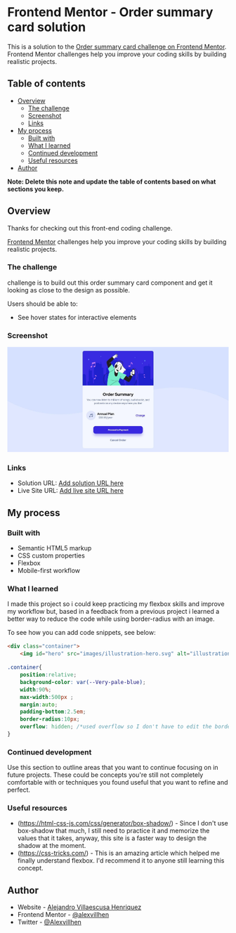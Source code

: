 # Frontend Mentor - Order summary card solution

This is a solution to the [Order summary card challenge on Frontend Mentor](https://www.frontendmentor.io/challenges/order-summary-component-QlPmajDUj). Frontend Mentor challenges help you improve your coding skills by building realistic projects. 

## Table of contents

- [Overview](#overview)
  - [The challenge](#the-challenge)
  - [Screenshot](#screenshot)
  - [Links](#links)
- [My process](#my-process)
  - [Built with](#built-with)
  - [What I learned](#what-i-learned)
  - [Continued development](#continued-development)
  - [Useful resources](#useful-resources)
- [Author](#author)

**Note: Delete this note and update the table of contents based on what sections you keep.**

## Overview

Thanks for checking out this front-end coding challenge.

[Frontend Mentor](https://www.frontendmentor.io) challenges help you improve your coding skills by building realistic projects.

### The challenge

challenge is to build out this order summary card component and get it looking as close to the design as possible.

Users should be able to:

- See hover states for interactive elements

### Screenshot

![](./screenshot.jpg)


### Links

- Solution URL: [Add solution URL here](https://your-solution-url.com)
- Live Site URL: [Add live site URL here](https://your-live-site-url.com)

## My process

### Built with

- Semantic HTML5 markup
- CSS custom properties
- Flexbox
- Mobile-first workflow

### What I learned

I made this project so i could keep practicing my flexbox skills and improve my workflow but, based in a feedback from a previous project i learned a better way to reduce the code while using border-radius with an image.

To see how you can add code snippets, see below:

```html
<div class="container">
    <img id="hero" src="images/illustration-hero.svg" alt="illustration hero">
```
```css
.container{
    position:relative;
    background-color: var(--Very-pale-blue);
    width:90%;
    max-width:500px ;
    margin:auto;
    padding-bottom:2.5em;
    border-radius:10px;
    overflow: hidden; /*used overflow so I don't have to edit the borders of the image with border-top-left/right-radius */
}
```

### Continued development

Use this section to outline areas that you want to continue focusing on in future projects. These could be concepts you're still not completely comfortable with or techniques you found useful that you want to refine and perfect.


### Useful resources

- (https://html-css-js.com/css/generator/box-shadow/) - Since I don't use box-shadow that much, I still need to practice it and memorize the values that it takes, anyway, this site is a faster way to design the shadow at the moment.
- (https://css-tricks.com/) - This is an amazing article which helped me finally understand flexbox. I'd recommend it to anyone still learning this concept.


## Author

- Website - [Alejandro Villaescusa Henriquez](https://www.facebook.com/alejandro.villaescusahenriquez/)
- Frontend Mentor - [@alexvillhen](https://www.frontendmentor.io/profile/alexvillhen)
- Twitter - [@Alexvillhen](https://www.twitter.com/Alexvillhen)


